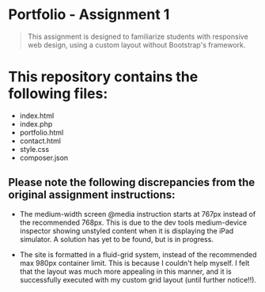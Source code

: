 # Portfolio - Assignment 1

> This assignment is designed to familiarize students with responsive web design, using a custom layout without Bootstrap's framework.

# This repository contains the following files:

 * index.html
 * index.php
 * portfolio.html
 * contact.html
 * style.css
 * composer.json

## Please note the following discrepancies from the original assignment instructions:

 * The medium-width screen @media instruction starts at 767px instead of the recommended 768px.  This is due to the dev tools medium-device inspector showing unstyled content when it is displaying the iPad simulator. A solution has yet to be found, but is in progress.

 * The site is formatted in a fluid-grid system, instead of the recommended max 980px container limit.  This is because I couldn't help myself.  I felt that the layout was much more appealing in this manner, and it is successfully executed with my custom grid layout (until further notice!!).